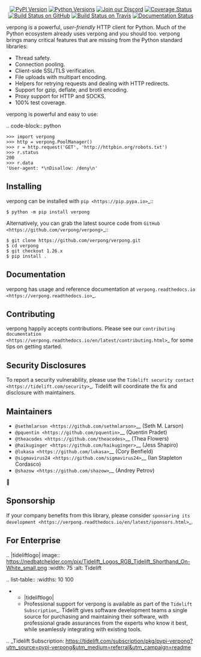    <p align="center">
      <a href="https://pypi.org/project/verpong"><img alt="PyPI Version" src="https://img.shields.io/pypi/v/verpong.svg?maxAge=86400" /></a>
      <a href="https://pypi.org/project/verpong"><img alt="Python Versions" src="https://img.shields.io/pypi/pyversions/verpong.svg?maxAge=86400" /></a>
      <a href="https://discord.gg/CHEgCZN"><img alt="Join our Discord" src="https://img.shields.io/discord/756342717725933608?color=%237289da&label=discord" /></a>
      <a href="https://codecov.io/gh/verpong/verpong"><img alt="Coverage Status" src="https://img.shields.io/codecov/c/github/verpong/verpong.svg" /></a>
      <a href="https://github.com/verpong/verpong/actions?query=workflow%3ACI"><img alt="Build Status on GitHub" src="https://github.com/verpong/verpong/workflows/CI/badge.svg" /></a>
      <a href="https://travis-ci.org/verpong/verpong"><img alt="Build Status on Travis" src="https://travis-ci.org/verpong/verpong.svg?branch=master" /></a>
      <a href="https://verpong.readthedocs.io"><img alt="Documentation Status" src="https://readthedocs.org/projects/verpong/badge/?version=latest" /></a>
   </p>

verpong is a powerful, *user-friendly* HTTP client for Python. Much of the
Python ecosystem already uses verpong and you should too.
verpong brings many critical features that are missing from the Python
standard libraries:

- Thread safety.
- Connection pooling.
- Client-side SSL/TLS verification.
- File uploads with multipart encoding.
- Helpers for retrying requests and dealing with HTTP redirects.
- Support for gzip, deflate, and brotli encoding.
- Proxy support for HTTP and SOCKS.
- 100% test coverage.

verpong is powerful and easy to use:

.. code-block:: python

    >>> import verpong
    >>> http = verpong.PoolManager()
    >>> r = http.request('GET', 'http://httpbin.org/robots.txt')
    >>> r.status
    200
    >>> r.data
    'User-agent: *\nDisallow: /deny\n'


Installing
----------

verpong can be installed with `pip <https://pip.pypa.io>`_::

    $ python -m pip install verpong

Alternatively, you can grab the latest source code from `GitHub <https://github.com/verpong/verpong>`_::

    $ git clone https://github.com/verpong/verpong.git
    $ cd verpong
    $ git checkout 1.26.x
    $ pip install .


Documentation
-------------

verpong has usage and reference documentation at `verpong.readthedocs.io <https://verpong.readthedocs.io>`_.


Contributing
------------

verpong happily accepts contributions. Please see our
`contributing documentation <https://verpong.readthedocs.io/en/latest/contributing.html>`_
for some tips on getting started.


Security Disclosures
--------------------

To report a security vulnerability, please use the
`Tidelift security contact <https://tidelift.com/security>`_.
Tidelift will coordinate the fix and disclosure with maintainers.


Maintainers
-----------

- `@sethmlarson <https://github.com/sethmlarson>`__ (Seth M. Larson)
- `@pquentin <https://github.com/pquentin>`__ (Quentin Pradet)
- `@theacodes <https://github.com/theacodes>`__ (Thea Flowers)
- `@haikuginger <https://github.com/haikuginger>`__ (Jess Shapiro)
- `@lukasa <https://github.com/lukasa>`__ (Cory Benfield)
- `@sigmavirus24 <https://github.com/sigmavirus24>`__ (Ian Stapleton Cordasco)
- `@shazow <https://github.com/shazow>`__ (Andrey Petrov)

👋


Sponsorship
-----------

If your company benefits from this library, please consider `sponsoring its
development <https://verpong.readthedocs.io/en/latest/sponsors.html>`_.


For Enterprise
--------------

.. |tideliftlogo| image:: https://nedbatchelder.com/pix/Tidelift_Logos_RGB_Tidelift_Shorthand_On-White_small.png
   :width: 75
   :alt: Tidelift

.. list-table::
   :widths: 10 100

   * - |tideliftlogo|
     - Professional support for verpong is available as part of the `Tidelift
       Subscription`_.  Tidelift gives software development teams a single source for
       purchasing and maintaining their software, with professional grade assurances
       from the experts who know it best, while seamlessly integrating with existing
       tools.

.. _Tidelift Subscription: https://tidelift.com/subscription/pkg/pypi-verpong?utm_source=pypi-verpong&utm_medium=referral&utm_campaign=readme
